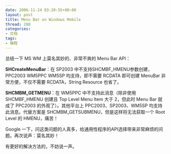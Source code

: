 ```yaml
---
date: 2006-11-24 03:20:55+00:00
layout: post
title: Menu Bar on Windows Mobile
thread: 280
categories:
- 文档
tags:
- 编程
---
```


总结一下 MS WM 上莫名其妙的、非常不爽的 Menu Bar API：  
  
  
**SHCreateMenuBar**：在 SP2003 中不支持SHCMBF_HMENU参数创建，PPC2003 WM5PPC WM5SP 均支持，即不需要 RCDATA 即可创建 MenuBar 非常方便，不仅不需要 RCDATA，String Resource 也省了。  
  
**SHCMBM_GETMENU**：在 WM5PPC 中不支持此消息（除非使用 SHCMBF_HMENU 创建且 Top Level Menu Item 大于 2，但此时 Menu Bar 就成了 PPC2003 的外观了）。其他平台上 PPC2003、SP2003、WM5SP 均支持此消息。代替方案是 SHCMBM_GETSUBMENU，但是这样将无法获取一个 Root Level 的 HMENU，痛苦！  
  
Google 一下，问这类问题的人真多，给通用性程序的API选择带来非常麻烦的问题。再次说声：莫名其妙！  
  
有更好的解决方法的，不妨说一声。

